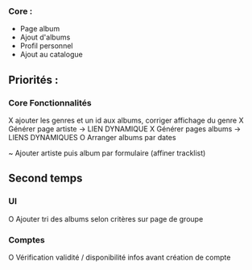### Core :
- Page album
- Ajout d'albums
- Profil personnel
- Ajout au catalogue

## Priorités :

### Core Fonctionnalités
X ajouter les genres et un id aux albums, corriger affichage du genre
X Générer page artiste -> LIEN DYNAMIQUE
X Générer pages albums -> LIENS DYNAMIQUES
O Arranger albums par dates

~ Ajouter artiste puis album par formulaire (affiner tracklist)


## Second temps
### UI
O Ajouter tri des albums selon critères sur page de groupe

### Comptes
O Vérification validité / disponibilité infos avant création de compte